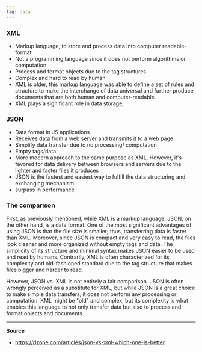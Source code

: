 ```yaml
---
tag: data
---
```

### XML
- Markup language, to store and process data into computer readable-format
- Not a programming language since it does not perform algorithms or computation
- Process and format objects due to the tag structures
- Complex and hard to read by human
- XML is older, this markup language was able to define a set of rules and structure to make the interchange of data universal and further produce documents that are both human and computer-readable.
- XML plays a significant role in data storage,

### JSON
- Data format in JS applications
- Receives data from a web server and transmits it to a web page
- Simplify data transfer due to no processing/ computation
- Empty tags/data
- More modern approach to the same purpose as XML. However, it's favored for data delivery between browsers and servers due to the lighter and faster files it produces
- JSON is the fastest and easiest way to fulfill the data structuring and exchanging mechanism.
- surpass in performance

### The comparison
First, as previously mentioned, while XML is a markup language, JSON, on the other hand, is a data format. One of the most significant advantages of using JSON is that the file size is smaller; thus, transferring data is faster than XML. Moreover, since JSON is compact and very easy to read, the files look cleaner and more organized without empty tags and data. The simplicity of its structure and minimal syntax makes JSON easier to be used and read by humans. Contrarily, XML is often characterized for its complexity and old-fashioned standard due to the tag structure that makes files bigger and harder to read.

However, JSON vs. XML is not entirely a fair comparison. JSON is often wrongly perceived as a substitute for XML, but while JSON is a great choice to make simple data transfers, it does not perform any processing or computation. XML might be "old" and complex, but its complexity is what enables this language to not only transfer data but also to process and format objects and documents.

---

**Source**
- https://dzone.com/articles/json-vs-xml-which-one-is-better